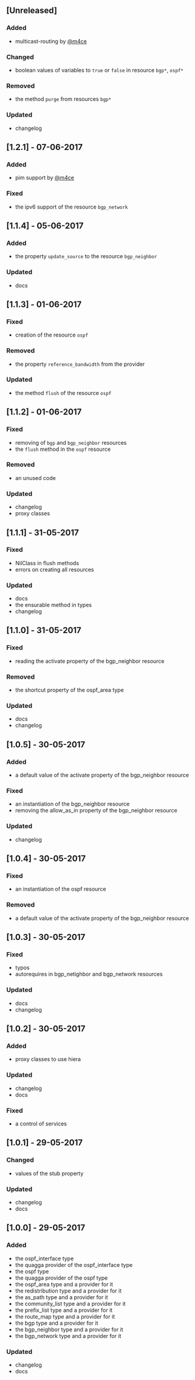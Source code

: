 ## [Unreleased]
### Added
- multicast-routing by [@m4ce](https://github.com/m4ce)

### Changed
- boolean values of variables to `true` or `false` in resource `bgp*`, `ospf*` 

### Removed
- the method `purge` from resources `bgp*`

### Updated
- changelog

## [1.2.1] - 07-06-2017
### Added
- pim support by [@m4ce](https://github.com/m4ce) 

### Fixed
- the ipv6 support of the resource `bgp_network`

## [1.1.4] - 05-06-2017
### Added
- the property `update_source` to the resource `bgp_neighbor`

### Updated
- docs

## [1.1.3] - 01-06-2017
### Fixed
- creation of the resource `ospf`

### Removed
- the property `reference_bandwidth` from the provider

### Updated
- the method `flush` of the resource `ospf`

## [1.1.2] - 01-06-2017
### Fixed
- removing of `bgp` and `bgp_neighbor` resources
- the `flush` method in the `ospf` resource

### Removed
- an unused code

### Updated
- changelog
- proxy classes

## [1.1.1] - 31-05-2017
### Fixed
- NilClass in flush methods
- errors on creating all resources 

### Updated
- docs
- the ensurable method in types
- changelog

## [1.1.0] - 31-05-2017
### Fixed
- reading the activate property of the bgp_neighbor resource

### Removed
- the shortcut property of the ospf_area type

### Updated
- docs
- changelog

## [1.0.5] - 30-05-2017
### Added
- a default value of the activate property of the bgp_neighbor resource

### Fixed
- an instantiation of the bgp_neighbor resource
- removing the allow_as_in property of the bgp_neighbor resource

### Updated
- changelog

## [1.0.4] - 30-05-2017
### Fixed
- an instantiation of the ospf resource

### Removed
- a default value of the activate property of the bgp_neighbor resource

## [1.0.3] - 30-05-2017
### Fixed
- typos
- autorequires in bgp_netighbor and bgp_network resources

### Updated
- docs
- changelog

## [1.0.2] - 30-05-2017
### Added
- proxy classes to use hiera

### Updated
- changelog
- docs

### Fixed
- a control of services

## [1.0.1] - 29-05-2017
### Changed
- values of the stub property

### Updated
- changelog
- docs

## [1.0.0] - 29-05-2017
### Added
- the ospf_interface type
- the quagga provider of the ospf_interface type
- the ospf type
- the quagga provider of the ospf type
- the ospf_area type and a provider for it
- the redistribution type and a provider for it
- the as_path type and a provider for it
- the community_list type and a provider for it
- the prefix_list type and a provider for it
- the route_map type and a provider for it
- the bgp type and a provider for it
- the bgp_neighbor type and a provider for it
- the bgp_network type and a provider for it

### Updated
- changelog
- docs
